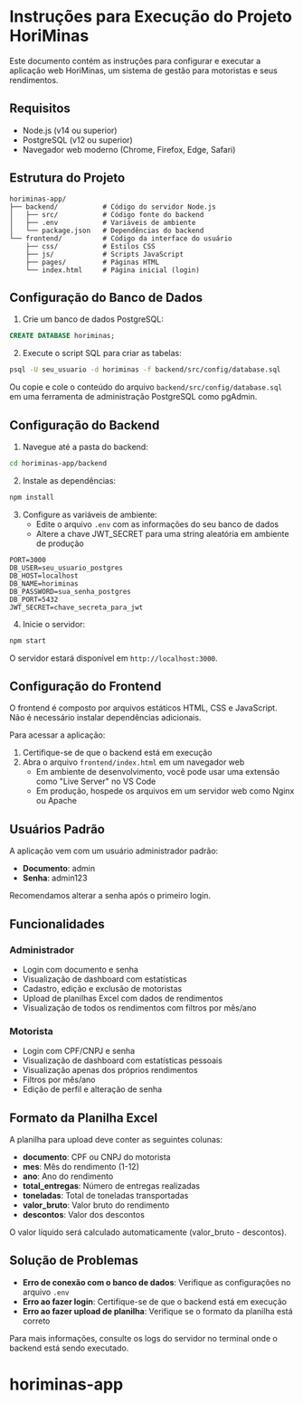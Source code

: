 # Instruções para Execução do Projeto HoriMinas

Este documento contém as instruções para configurar e executar a aplicação web HoriMinas, um sistema de gestão para motoristas e seus rendimentos.

## Requisitos

- Node.js (v14 ou superior)
- PostgreSQL (v12 ou superior)
- Navegador web moderno (Chrome, Firefox, Edge, Safari)

## Estrutura do Projeto

```
horiminas-app/
├── backend/           # Código do servidor Node.js
│   ├── src/           # Código fonte do backend
│   ├── .env           # Variáveis de ambiente
│   └── package.json   # Dependências do backend
└── frontend/          # Código da interface do usuário
    ├── css/           # Estilos CSS
    ├── js/            # Scripts JavaScript
    ├── pages/         # Páginas HTML
    └── index.html     # Página inicial (login)
```

## Configuração do Banco de Dados

1. Crie um banco de dados PostgreSQL:

```sql
CREATE DATABASE horiminas;
```

2. Execute o script SQL para criar as tabelas:

```bash
psql -U seu_usuario -d horiminas -f backend/src/config/database.sql
```

Ou copie e cole o conteúdo do arquivo `backend/src/config/database.sql` em uma ferramenta de administração PostgreSQL como pgAdmin.

## Configuração do Backend

1. Navegue até a pasta do backend:

```bash
cd horiminas-app/backend
```

2. Instale as dependências:

```bash
npm install
```

3. Configure as variáveis de ambiente:
   - Edite o arquivo `.env` com as informações do seu banco de dados
   - Altere a chave JWT_SECRET para uma string aleatória em ambiente de produção

```
PORT=3000
DB_USER=seu_usuario_postgres
DB_HOST=localhost
DB_NAME=horiminas
DB_PASSWORD=sua_senha_postgres
DB_PORT=5432
JWT_SECRET=chave_secreta_para_jwt
```

4. Inicie o servidor:

```bash
npm start
```

O servidor estará disponível em `http://localhost:3000`.

## Configuração do Frontend

O frontend é composto por arquivos estáticos HTML, CSS e JavaScript. Não é necessário instalar dependências adicionais.

Para acessar a aplicação:

1. Certifique-se de que o backend está em execução
2. Abra o arquivo `frontend/index.html` em um navegador web
   - Em ambiente de desenvolvimento, você pode usar uma extensão como "Live Server" no VS Code
   - Em produção, hospede os arquivos em um servidor web como Nginx ou Apache

## Usuários Padrão

A aplicação vem com um usuário administrador padrão:

- **Documento**: admin
- **Senha**: admin123

Recomendamos alterar a senha após o primeiro login.

## Funcionalidades

### Administrador

- Login com documento e senha
- Visualização de dashboard com estatísticas
- Cadastro, edição e exclusão de motoristas
- Upload de planilhas Excel com dados de rendimentos
- Visualização de todos os rendimentos com filtros por mês/ano

### Motorista

- Login com CPF/CNPJ e senha
- Visualização de dashboard com estatísticas pessoais
- Visualização apenas dos próprios rendimentos
- Filtros por mês/ano
- Edição de perfil e alteração de senha

## Formato da Planilha Excel

A planilha para upload deve conter as seguintes colunas:

- **documento**: CPF ou CNPJ do motorista
- **mes**: Mês do rendimento (1-12)
- **ano**: Ano do rendimento
- **total_entregas**: Número de entregas realizadas
- **toneladas**: Total de toneladas transportadas
- **valor_bruto**: Valor bruto do rendimento
- **descontos**: Valor dos descontos

O valor líquido será calculado automaticamente (valor_bruto - descontos).

## Solução de Problemas

- **Erro de conexão com o banco de dados**: Verifique as configurações no arquivo `.env`
- **Erro ao fazer login**: Certifique-se de que o backend está em execução
- **Erro ao fazer upload de planilha**: Verifique se o formato da planilha está correto

Para mais informações, consulte os logs do servidor no terminal onde o backend está sendo executado.
# horiminas-app
